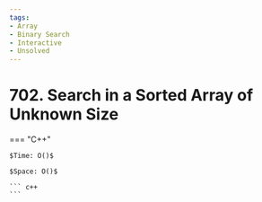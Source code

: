 ```yaml
---
tags:
- Array
- Binary Search
- Interactive
- Unsolved
---
```



# 702. Search in a Sorted Array of Unknown Size

=== "C++"

    $Time: O()$

    $Space: O()$

    ``` c++
    ```
